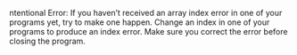ntentional Error: If you haven’t received an array index error in one of your programs yet, try to make one happen. 
Change an index in one of your programs to produce an index error. Make sure you correct the error before closing the program.
